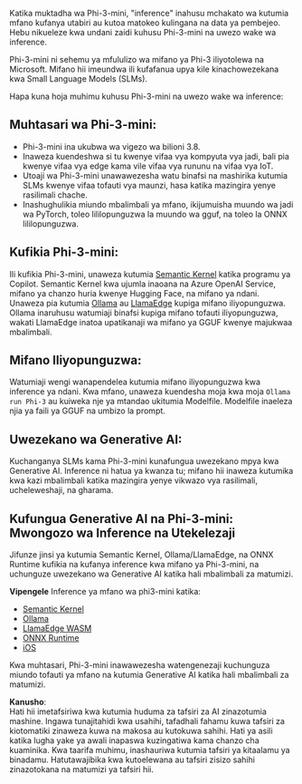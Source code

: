 Katika muktadha wa Phi-3-mini, "inference" inahusu mchakato wa kutumia mfano kufanya utabiri au kutoa matokeo kulingana na data ya pembejeo. Hebu nikueleze kwa undani zaidi kuhusu Phi-3-mini na uwezo wake wa inference.

Phi-3-mini ni sehemu ya mfululizo wa mifano ya Phi-3 iliyotolewa na Microsoft. Mifano hii imeundwa ili kufafanua upya kile kinachowezekana kwa Small Language Models (SLMs).

Hapa kuna hoja muhimu kuhusu Phi-3-mini na uwezo wake wa inference:

## **Muhtasari wa Phi-3-mini:**
- Phi-3-mini ina ukubwa wa vigezo wa bilioni 3.8.
- Inaweza kuendeshwa si tu kwenye vifaa vya kompyuta vya jadi, bali pia kwenye vifaa vya edge kama vile vifaa vya rununu na vifaa vya IoT.
- Utoaji wa Phi-3-mini unawawezesha watu binafsi na mashirika kutumia SLMs kwenye vifaa tofauti vya maunzi, hasa katika mazingira yenye rasilimali chache.
- Inashughulikia miundo mbalimbali ya mfano, ikijumuisha muundo wa jadi wa PyTorch, toleo lililopunguzwa la muundo wa gguf, na toleo la ONNX lililopunguzwa.

## **Kufikia Phi-3-mini:**
Ili kufikia Phi-3-mini, unaweza kutumia [Semantic Kernel](https://github.com/microsoft/SemanticKernelCookBook?WT.mc_id=aiml-138114-kinfeylo) katika programu ya Copilot. Semantic Kernel kwa ujumla inaoana na Azure OpenAI Service, mifano ya chanzo huria kwenye Hugging Face, na mifano ya ndani.
Unaweza pia kutumia [Ollama](https://ollama.com) au [LlamaEdge](https://llamaedge.com) kupiga mifano iliyopunguzwa. Ollama inaruhusu watumiaji binafsi kupiga mifano tofauti iliyopunguzwa, wakati LlamaEdge inatoa upatikanaji wa mifano ya GGUF kwenye majukwaa mbalimbali.

## **Mifano Iliyopunguzwa:**
Watumiaji wengi wanapendelea kutumia mifano iliyopunguzwa kwa inference ya ndani. Kwa mfano, unaweza kuendesha moja kwa moja `Ollama run Phi-3` au kuiweka nje ya mtandao ukitumia Modelfile. Modelfile inaeleza njia ya faili ya GGUF na umbizo la prompt.

## **Uwezekano wa Generative AI:**
Kuchanganya SLMs kama Phi-3-mini kunafungua uwezekano mpya kwa Generative AI. Inference ni hatua ya kwanza tu; mifano hii inaweza kutumika kwa kazi mbalimbali katika mazingira yenye vikwazo vya rasilimali, ucheleweshaji, na gharama.

## **Kufungua Generative AI na Phi-3-mini: Mwongozo wa Inference na Utekelezaji**  
Jifunze jinsi ya kutumia Semantic Kernel, Ollama/LlamaEdge, na ONNX Runtime kufikia na kufanya inference kwa mifano ya Phi-3-mini, na uchunguze uwezekano wa Generative AI katika hali mbalimbali za matumizi.

**Vipengele**
Inference ya mfano wa phi3-mini katika:

- [Semantic Kernel](https://github.com/Azure-Samples/Phi-3MiniSamples/tree/main/semantickernel?WT.mc_id=aiml-138114-kinfeylo)
- [Ollama](https://github.com/Azure-Samples/Phi-3MiniSamples/tree/main/ollama?WT.mc_id=aiml-138114-kinfeylo)
- [LlamaEdge WASM](https://github.com/Azure-Samples/Phi-3MiniSamples/tree/main/wasm?WT.mc_id=aiml-138114-kinfeylo)
- [ONNX Runtime](https://github.com/Azure-Samples/Phi-3MiniSamples/tree/main/onnx?WT.mc_id=aiml-138114-kinfeylo)
- [iOS](https://github.com/Azure-Samples/Phi-3MiniSamples/tree/main/ios?WT.mc_id=aiml-138114-kinfeylo)

Kwa muhtasari, Phi-3-mini inawawezesha watengenezaji kuchunguza miundo tofauti ya mfano na kutumia Generative AI katika hali mbalimbali za matumizi.

**Kanusho**:  
Hati hii imetafsiriwa kwa kutumia huduma za tafsiri za AI zinazotumia mashine. Ingawa tunajitahidi kwa usahihi, tafadhali fahamu kuwa tafsiri za kiotomatiki zinaweza kuwa na makosa au kutokuwa sahihi. Hati ya asili katika lugha yake ya awali inapaswa kuzingatiwa kama chanzo cha kuaminika. Kwa taarifa muhimu, inashauriwa kutumia tafsiri ya kitaalamu ya binadamu. Hatutawajibika kwa kutoelewana au tafsiri zisizo sahihi zinazotokana na matumizi ya tafsiri hii.